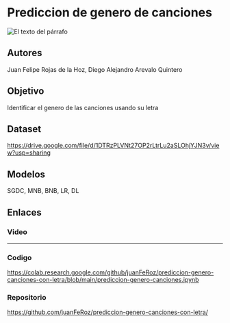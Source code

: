 # Prediccion de genero de canciones

![El texto del párrafo](https://github.com/user-attachments/assets/bfaa77a0-1e38-402b-8edd-2d19e5d8b2b4)

## Autores
Juan Felipe Rojas de la Hoz, Diego Alejandro Arevalo Quintero

## Objetivo
Identificar el genero de las canciones usando su letra

## Dataset
https://drive.google.com/file/d/1DTRzPLVNt27OP2rLtrLu2aSLOhjYJN3v/view?usp=sharing

## Modelos
SGDC, MNB, BNB, LR, DL

## Enlaces

### Video
---------

### Codigo
https://colab.research.google.com/github/juanFeRoz/prediccion-genero-canciones-con-letra/blob/main/prediccion-genero-canciones.ipynb

### Repositorio
https://github.com/juanFeRoz/prediccion-genero-canciones-con-letra/
